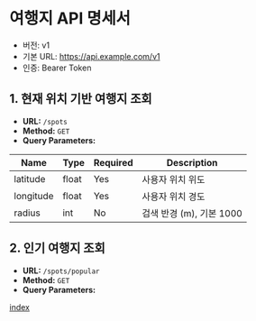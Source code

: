 # 여행지 API 명세서

- 버전: v1
- 기본 URL: https://api.example.com/v1
- 인증: Bearer Token

## 1. 현재 위치 기반 여행지 조회

- **URL:** `/spots`
- **Method:** `GET`
- **Query Parameters:**

| Name      | Type  | Required | Description        |
|-----------|-------|----------|--------------------|
| latitude  | float | Yes      | 사용자 위치 위도          |
| longitude | float | Yes      | 사용자 위치 경도          |
| radius    | int   | No       | 검색 반경 (m), 기본 1000 |

## 2. 인기 여행지 조회
- **URL:** `/spots/popular`
- **Method:** `GET`
- **Query Parameters:**

[index](../index.md)